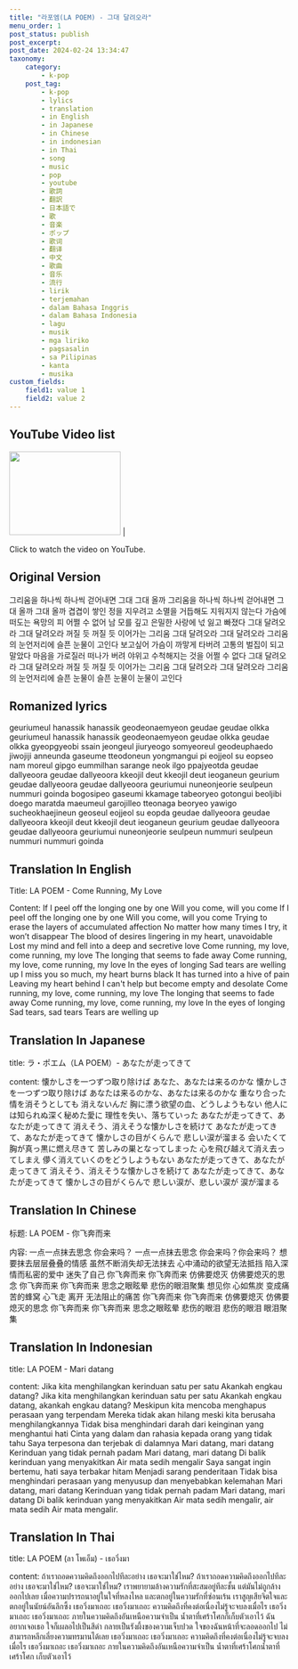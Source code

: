 ```yaml
---
title: "라포엠(LA POEM) - 그대 달려오라"
menu_order: 1
post_status: publish
post_excerpt: 
post_date: 2024-02-24 13:34:47
taxonomy:
    category:
        - k-pop
    post_tag:
        - k-pop
        - lylics
        - translation
        - in English
        - in Japanese
        - in Chinese
        - in indonesian
        - in Thai
        - song
        - music
        - pop
        - youtube
        - 歌詞
        - 翻訳
        - 日本語で
        - 歌
        - 音楽
        - ポップ
        - 歌词
        - 翻译
        - 中文
        - 歌曲
        - 音乐
        - 流行
        - lirik
        - terjemahan
        - dalam Bahasa Inggris
        - dalam Bahasa Indonesia
        - lagu
        - musik
        - mga liriko
        - pagsasalin
        - sa Pilipinas
        - kanta
        - musika
custom_fields:
    field1: value 1
    field2: value 2
---
```


## YouTube Video list
 [<img src='http://img.youtube.com/vi/hlHOb9yxbjk/0.jpg' width='200' height='150'>](https://youtu.be/hlHOb9yxbjk) |

Click to watch the video on YouTube.
## Original Version
그리움을 하나씩 하나씩 걷어내면 
그대 그대 올까 
그리움을 하나씩 하나씩 걷어내면 
그대 올까 그대 올까 
겹겹이 쌓인 정을 지우려고 
소멸을 거듭해도 지워지지 않는다 
가슴에 떠도는 욕망의 피 어쩔 수 없어 
남 모를 깊고 은밀한 사랑에 
넋 잃고 빠졌다 
그대 달려오라 그대 달려오라 
꺼질 듯 꺼질 듯 이어가는 그리움 
그대 달려오라 그대 달려오라 
그리움의 눈언저리에 
슬픈 눈물이 고인다 
보고싶어 가슴이 까맣게 타버려 
고통의 벌집이 되고 말았다 
마음을 가로질러 떠나가 버려 
야위고 수척해지는 것을 어쩔 수 없다 
그대 달려오라 그대 달려오라 
꺼질 듯 꺼질 듯 이어가는 그리움 
그대 달려오라 그대 달려오라 
그리움의 눈언저리에 
슬픈 눈물이 슬픈 눈물이 
눈물이 고인다 



## Romanized lyrics
geuriumeul hanassik hanassik geodeonaemyeon 
geudae geudae olkka 
geuriumeul hanassik hanassik geodeonaemyeon 
geudae olkka geudae olkka 
gyeopgyeobi ssain jeongeul jiuryeogo 
somyeoreul geodeuphaedo jiwojiji anneunda 
gaseume tteodoneun yongmangui pi eojjeol su eopseo 
nam moreul gipgo eummilhan sarange 
neok ilgo ppajyeotda 
geudae dallyeoora geudae dallyeoora 
kkeojil deut kkeojil deut ieoganeun geurium 
geudae dallyeoora geudae dallyeoora 
geuriumui nuneonjeorie 
seulpeun nummuri goinda 
bogosipeo gaseumi kkamage tabeoryeo 
gotongui beoljibi doego maratda 
maeumeul garojilleo tteonaga beoryeo 
yawigo sucheokhaejineun geoseul eojjeol su eopda 
geudae dallyeoora geudae dallyeoora 
kkeojil deut kkeojil deut ieoganeun geurium 
geudae dallyeoora geudae dallyeoora 
geuriumui nuneonjeorie 
seulpeun nummuri seulpeun nummuri 
nummuri goinda 



## Translation In English
Title:
LA POEM - Come Running, My Love

Content:
If I peel off the longing one by one
Will you come, will you come
If I peel off the longing one by one
Will you come, will you come
Trying to erase the layers of accumulated affection
No matter how many times I try, it won’t disappear
The blood of desires lingering in my heart, unavoidable
Lost my mind and fell into a deep and secretive love
Come running, my love, come running, my love
The longing that seems to fade away
Come running, my love, come running, my love
In the eyes of longing
Sad tears are welling up
I miss you so much, my heart burns black
It has turned into a hive of pain
Leaving my heart behind
I can't help but become empty and desolate
Come running, my love, come running, my love
The longing that seems to fade away
Come running, my love, come running, my love
In the eyes of longing
Sad tears, sad tears
Tears are welling up
## Translation In Japanese
title: 
ラ・ポエム（LA POEM）- あなたが走ってきて

content:
懐かしさを一つずつ取り除けば
あなた、あなたは来るのかな
懐かしさを一つずつ取り除けば
あなたは来るのかな、あなたは来るのかな
重なり合った情を消そうとしても
消えないんだ
胸に漂う欲望の血、どうしようもない
他人には知られぬ深く秘めた愛に
理性を失い、落ちていった
あなたが走ってきて、あなたが走ってきて
消えそう、消えそうな懐かしさを続けて
あなたが走ってきて、あなたが走ってきて
懐かしさの目がくらんで
悲しい涙が溜まる
会いたくて胸が真っ黒に燃え尽きて
苦しみの巣となってしまった
心を飛び越えて消え去ってしまえ
儚く消えていくのをどうしようもない
あなたが走ってきて、あなたが走ってきて
消えそう、消えそうな懐かしさを続けて
あなたが走ってきて、あなたが走ってきて
懐かしさの目がくらんで
悲しい涙が、悲しい涙が
涙が溜まる
## Translation In Chinese
标题: 
LA POEM - 你飞奔而来

内容: 
一点一点抹去思念
你会来吗？
一点一点抹去思念
你会来吗？你会来吗？
想要抹去层层叠叠的情感
虽然不断消失却无法抹去
心中涌动的欲望无法抵挡
陷入深情而私密的爱中
迷失了自己
你飞奔而来 你飞奔而来
仿佛要熄灭 仿佛要熄灭的思念
你飞奔而来 你飞奔而来
思念之眼眩晕
悲伤的眼泪聚集
想见你 心如焦炭
变成痛苦的蜂窝
心飞走 离开
无法阻止的痛苦
你飞奔而来 你飞奔而来
仿佛要熄灭 仿佛要熄灭的思念
你飞奔而来 你飞奔而来
思念之眼眩晕
悲伤的眼泪 悲伤的眼泪
眼泪聚集
## Translation In Indonesian
title:
LA POEM - Mari datang

content:
Jika kita menghilangkan kerinduan satu per satu
Akankah engkau datang?
Jika kita menghilangkan kerinduan satu per satu
Akankah engkau datang, akankah engkau datang?
Meskipun kita mencoba menghapus perasaan yang terpendam
Mereka tidak akan hilang meski kita berusaha menghilangkannya
Tidak bisa menghindari darah dari keinginan yang menghantui hati
Cinta yang dalam dan rahasia kepada orang yang tidak tahu
Saya terpesona dan terjebak di dalamnya
Mari datang, mari datang
Kerinduan yang tidak pernah padam
Mari datang, mari datang
Di balik kerinduan yang menyakitkan
Air mata sedih mengalir
Saya sangat ingin bertemu, hati saya terbakar hitam
Menjadi sarang penderitaan
Tidak bisa menghindari perasaan yang menyusup dan menyebabkan kelemahan
Mari datang, mari datang
Kerinduan yang tidak pernah padam
Mari datang, mari datang
Di balik kerinduan yang menyakitkan
Air mata sedih mengalir, air mata sedih
Air mata mengalir.
## Translation In Thai
title: 
LA POEM (ลา โพเอ็ม) - เธอวิ่งมา

content: 
ถ้าเราถอดความคิดถึงออกไปทีละอย่าง
เธอจะมาใช่ไหม?
ถ้าเราถอดความคิดถึงออกไปทีละอย่าง
เธอจะมาใช่ไหม? เธอจะมาใช่ไหม?
เราพยายามล้างความรักที่สะสมอยู่ทีละชั้น
แต่มันไม่ถูกล้างออกไปเลย
เมื่อความปรารถนาอยู่ในใจที่หลงไหล
และตกอยู่ในความรักที่ซ่อนเร้น
เราสูญเสียจิตใจและตกอยู่ในนัยน์อันลึกซึ้ง
เธอวิ่งมาเถอะ เธอวิ่งมาเถอะ
ความคิดถึงที่คงต่อเนื่องไม่รู้จะจบลงเมื่อไร
เธอวิ่งมาเถอะ เธอวิ่งมาเถอะ
ภายในความคิดถึงอันเหนือความจำเป็น
น้ำตาที่เศร้าโศกก็เก็บตัวเอาไว้
ฉันอยากเจอเธอ ใจก็เผลอไปเป็นสีดำ
กลายเป็นรังผึ้งของความเจ็บปวด
ใจของฉันหน้าที่จะลอดออกไป
ไม่สามารถหลีกเลี่ยงความทรมานได้เลย
เธอวิ่งมาเถอะ เธอวิ่งมาเถอะ
ความคิดถึงที่คงต่อเนื่องไม่รู้จะจบลงเมื่อไร
เธอวิ่งมาเถอะ เธอวิ่งมาเถอะ
ภายในความคิดถึงอันเหนือความจำเป็น
น้ำตาที่เศร้าโศกน้ำตาที่เศร้าโศก
เก็บตัวเอาไว้
